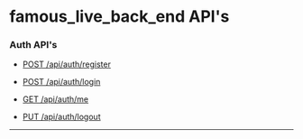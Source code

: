 # famous_live_back_end API's

### Auth API's

- [POST /api/auth/register ](https://github.com/Mamun-swe/famous_live_back_end/blob/master/api-docs/Auth/Register.md)

- [POST /api/auth/login ](https://github.com/Mamun-swe/famous_live_back_end/blob/master/api-docs/Auth/Login.md)

- [GET /api/auth/me ](https://github.com/Mamun-swe/famous_live_back_end/blob/master/api-docs/Auth/Me.md)

- [PUT /api/auth/logout ](https://github.com/Mamun-swe/famous_live_back_end/blob/master/api-docs/Auth/Logout.md)

---


